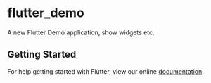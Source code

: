 # flutter_demo

A new Flutter Demo application, show widgets etc.

## Getting Started

For help getting started with Flutter, view our online
[documentation](https://flutter.io/).
